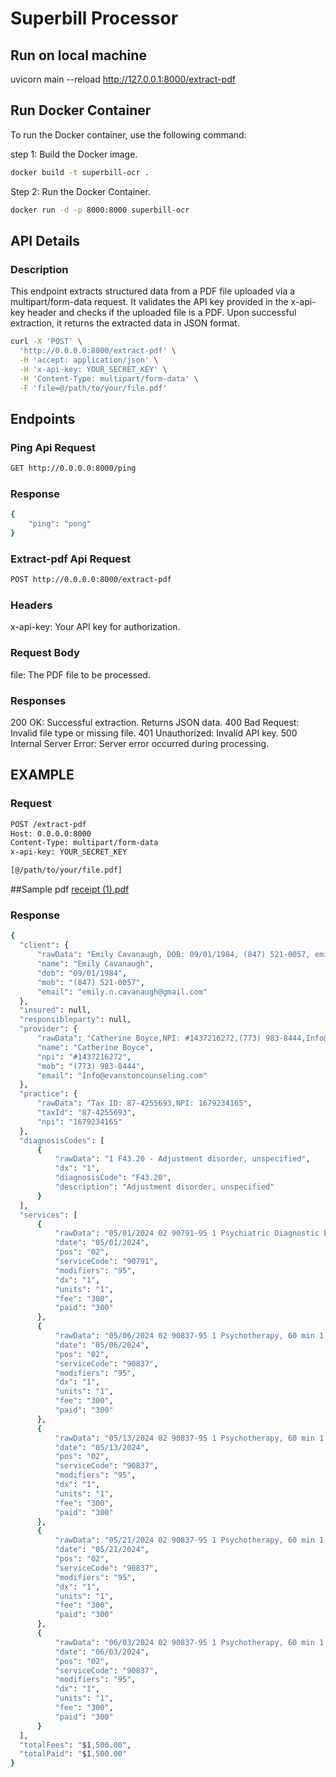 # Superbill Processor

## Run on local machine
uvicorn main --reload 
http://127.0.0.1:8000/extract-pdf


## Run Docker Container

To run the Docker container, use the following command:

step 1: Build the Docker image.

```sh
docker build -t superbill-ocr .
```
Step 2: Run the Docker Container.

```sh
docker run -d -p 8000:8000 superbill-ocr
```

## API Details

### Description
  This endpoint extracts structured data from a PDF file uploaded via a multipart/form-data request. It validates the API key provided in the x-api-key header and checks if the uploaded file is a PDF. Upon successful extraction, it returns the extracted data in JSON format.

```sh
curl -X 'POST' \
  'http://0.0.0.0:8000/extract-pdf' \
  -H 'accept: application/json' \
  -H 'x-api-key: YOUR_SECRET_KEY' \
  -H 'Content-Type: multipart/form-data' \
  -F 'file=@/path/to/your/file.pdf'

```

## Endpoints

### Ping Api Request
```sh
GET http://0.0.0.0:8000/ping
```
### Response 
```sh
{
    "ping": "pong"
}
```
### Extract-pdf Api Request
```sh 
POST http://0.0.0.0:8000/extract-pdf
```

### Headers
  x-api-key: Your API key for authorization.

### Request Body
  file: The PDF file to be processed.

### Responses
  200 OK: Successful extraction. Returns JSON data.
  400 Bad Request: Invalid file type or missing file.
  401 Unauthorized: Invalid API key.
  500 Internal Server Error: Server error occurred during processing.

## EXAMPLE

### Request
```sh
POST /extract-pdf
Host: 0.0.0.0:8000
Content-Type: multipart/form-data
x-api-key: YOUR_SECRET_KEY

[@/path/to/your/file.pdf]
```
##Sample pdf
[receipt (1).pdf](https://github.com/user-attachments/files/18357744/receipt.1.pdf)

### Response 
```sh
{
  "client": {
      "rawData": "Emily Cavanaugh, DOB: 09/01/1984, (847) 521-0057, emily.n.cavanaugh@gmail.com",
      "name": "Emily Cavanaugh",
      "dob": "09/01/1984",
      "mob": "(847) 521-0057",
      "email": "emily.n.cavanaugh@gmail.com"
  },
  "insured": null,
  "responsibleparty": null,
  "provider": {
      "rawData": "Catherine Boyce,NPI: #1437216272,(773) 983-8444,Info@evanstoncounseling.com,License: LCSW #149-007739",
      "name": "Catherine Boyce",
      "npi": "#1437216272",
      "mob": "(773) 983-8444",
      "email": "Info@evanstoncounseling.com"
  },
  "practice": {
      "rawData": "Tax ID: 87-4255693,NPI: 1679234165",
      "taxId": "87-4255693",
      "npi": "1679234165"
  },
  "diagnosisCodes": [
      {
          "rawData": "1 F43.20 - Adjustment disorder, unspecified",
          "dx": "1",
          "diagnosisCode": "F43.20",
          "description": "Adjustment disorder, unspecified"
      }
  ],
  "services": [
      {
          "rawData": "05/01/2024 02 90791-95 1 Psychiatric Diagnostic Evaluation 1 $300 $300",
          "date": "05/01/2024",
          "pos": "02",
          "serviceCode": "90791",
          "modifiers": "95",
          "dx": "1",
          "units": "1",
          "fee": "300",
          "paid": "300"
      },
      {
          "rawData": "05/06/2024 02 90837-95 1 Psychotherapy, 60 min 1 $300 $300",
          "date": "05/06/2024",
          "pos": "02",
          "serviceCode": "90837",
          "modifiers": "95",
          "dx": "1",
          "units": "1",
          "fee": "300",
          "paid": "300"
      },
      {
          "rawData": "05/13/2024 02 90837-95 1 Psychotherapy, 60 min 1 $300 $300",
          "date": "05/13/2024",
          "pos": "02",
          "serviceCode": "90837",
          "modifiers": "95",
          "dx": "1",
          "units": "1",
          "fee": "300",
          "paid": "300"
      },
      {
          "rawData": "05/21/2024 02 90837-95 1 Psychotherapy, 60 min 1 $300 $300",
          "date": "05/21/2024",
          "pos": "02",
          "serviceCode": "90837",
          "modifiers": "95",
          "dx": "1",
          "units": "1",
          "fee": "300",
          "paid": "300"
      },
      {
          "rawData": "06/03/2024 02 90837-95 1 Psychotherapy, 60 min 1 $300 $300",
          "date": "06/03/2024",
          "pos": "02",
          "serviceCode": "90837",
          "modifiers": "95",
          "dx": "1",
          "units": "1",
          "fee": "300",
          "paid": "300"
      }
  ],
  "totalFees": "$1,500.00",
  "totalPaid": "$1,500.00"
}
```



